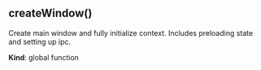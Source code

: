 <a id="createwindow"></a>

## createWindow()
Create main window and fully initialize context.
Includes preloading state and setting up ipc.

**Kind**: global function  
